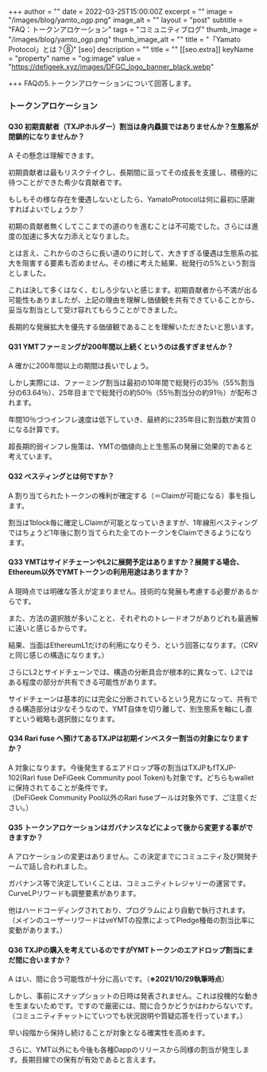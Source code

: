 +++
author = ""
date = 2022-03-25T15:00:00Z
excerpt = ""
image = "/images/blog/yamto_ogp.png"
image_alt = ""
layout = "post"
subtitle = "FAQ：トークンアロケーション"
tags = "コミュニティブログ"
thumb_image = "/images/blog/yamto_ogp.png"
thumb_image_alt = ""
title = "「Yamato Protocol」とは？⑧"
[seo]
description = ""
title = ""
[[seo.extra]]
keyName = "property"
name = "og:image"
value = "https://defigeek.xyz/images/DFGC_logo_banner_black.webp"

+++
FAQの5.トークンアロケーションについて回答します。

### トークンアロケーション

#### Q30 初期貢献者（TXJPホルダー）割当は身内贔屓ではありませんか？生態系が閉鎖的になりませんか？

A その懸念は理解できます。

初期貢献者は最もリスクテイクし、長期間に亘ってその成長を支援し、積極的に待つことができた希少な貢献者です。

もしもその様な存在を優遇しないとしたら、YamatoProtocolは何に最初に感謝すればよいでしょうか？

初期の貢献者無くしてここまでの道のりを進むことは不可能でした。さらには進度の加速に多大な力添えとなりました。

とは言え、これからのさらに長い道のりに対して、大きすぎる優遇は生態系の拡大を阻害する要素も否めません。その様に考えた結果、総発行の5%という割当としました。

これは決して多くはなく、むしろ少ないと感じます。初期貢献者から不満が出る可能性もありましたが、上記の理由を理解し価値観を共有できていることから、妥当な割当として受け容れてもらうことができました。

長期的な発展拡大を優先する価値観であることを理解いただきたいと思います。

#### Q31 YMTファーミングが200年間以上続くというのは長すぎませんか？

A 確かに200年間以上の期間は長いでしょう。

しかし実際には、ファーミング割当は最初の10年間で総発行の35％（55%割当分の63.64％）、25年目までで総発行の約50％（55％割当分の約91％）が配布されます。

年間10％づつインフレ速度は低下していき、最終的に235年目に割当数が実質０になる計算です。

超長期的弱インフレ施策は、YMTの価値向上と生態系の発展に効果的であると考えています。

#### Q32 べスティングとは何ですか？

A 割り当てられたトークンの権利が確定する（＝Claimが可能になる）事を指します。

割当は1block毎に確定しClaimが可能となっていきますが、1年線形べスティングではちょうど1年後に割り当てられた全てのトークンをClaimできるようになります。

#### Q33 YMTはサイドチェーンやL2に展開予定はありますか？展開する場合、Ethereum以外でYMTトークンの利用用途はありますか？

A 現時点では明確な答えが定まりません。技術的な発展も考慮する必要があるからです。

また、方法の選択肢が多いことと、それぞれのトレードオフがありどれも最適解に遠いと感じるからです。

結果、当面はEthereumL1だけの利用になりそう、という回答になります。（CRVと同じ感じの構造になります。）

さらにL2とサイドチェーンでは、構造の分断具合が根本的に異なって、L2ではある程度の部分が共有できる可能性があります。

サイドチェーンは基本的には完全に分断されているという見方になって、共有できる構造部分は少なそうなので、YMT自体を切り離して、別生態系を軸にし直すという戦略も選択肢になります。

#### Q34 Rari fuse へ預けてあるTXJPは初期インベスター割当の対象になりますか？

A 対象になります。今後発生するエアドロップ等の割当はTXJPもfTXJP-102(Rari fuse DeFiGeek Community pool Token)も対象です。どちらもwalletに保持されてることが条件です。  
（DeFiGeek Community Pool以外のRari fuseプールは対象外です、ご注意ください。）

#### Q35 トークンアロケーションはガバナンスなどによって後から変更する事ができますか？

A アロケーションの変更はありません。この決定までにコミュニティ及び開発チームで話し合われました。

ガバナンス等で決定していくことは、コミュニティトレジャリーの運営です。CurveLPリワードも調整要素があります。

他はハードコーディングされており、プログラムにより自動で執行されます。（メインのユーザーリワードはveYMTの投票によってPledge種毎の割当比率に変動があります。）

#### Q36 TXJPの購入を考えているのですがYMTトークンのエアドロップ割当にまだ間に合いますか？

A はい、間に合う可能性が十分に高いです。（**※2021/10/29執筆時点**）

しかし、事前にスナップショットの日時は発表されません。これは投機的な動きを生まないためです。ですので厳密には、間に合うかどうかはわからないです。  
（コミュニティチャットにていつでも状況説明や質疑応答を行っています。）

早い段階から保持し続けることが対象となる確実性を高めます。

さらに、YMT以外にも今後も各種Dappのリリースから同様の割当が発生します。長期目線での保有が有効であると言えます。
